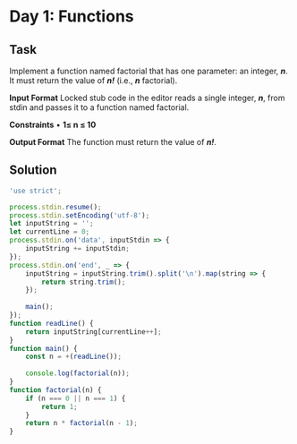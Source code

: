 # Day 1: Functions

## Task

Implement a function named factorial that has one parameter: an integer, **_n_**. It must
return the value of **_n!_** (i.e., **_n_** factorial).

**Input Format**
Locked stub code in the editor reads a single integer, **_n_**, from stdin and passes it to a
function named factorial.

**Constraints**
• **1≤ n ≤ 10**

**Output Format**
The function must return the value of **_n!_**.

## Solution

```JavaScript
'use strict';

process.stdin.resume();
process.stdin.setEncoding('utf-8');
let inputString = '';
let currentLine = 0;
process.stdin.on('data', inputStdin => {
    inputString += inputStdin;
});
process.stdin.on('end', _ => {
    inputString = inputString.trim().split('\n').map(string => {
        return string.trim();
    });
    
    main();    
});
function readLine() {
    return inputString[currentLine++];
}
function main() {
    const n = +(readLine());
    
    console.log(factorial(n));
}
function factorial(n) {
    if (n === 0 || n === 1) {
        return 1;
    }
    return n * factorial(n - 1);
}
```
